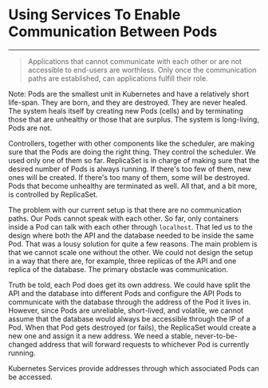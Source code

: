 <!-- .slide: data-background="../img/background/why.jpg" -->
# Using Services To Enable Communication Between Pods

---


<!-- .slide: data-background="img/communication.jpeg" -->
> Applications that cannot communicate with each other or are not accessible to end-users are worthless. Only once the communication paths are established, can applications fulfill their role.

Note:
Pods are the smallest unit in Kubernetes and have a relatively short life-span. They are born, and they are destroyed. They are never healed. The system heals itself by creating new Pods (cells) and by terminating those that are unhealthy or those that are surplus. The system is long-living, Pods are not.

Controllers, together with other components like the scheduler, are making sure that the Pods are doing the right thing. They control the scheduler. We used only one of them so far. ReplicaSet is in charge of making sure that the desired number of Pods is always running. If there's too few of them, new ones will be created. If there's too many of them, some will be destroyed. Pods that become unhealthy are terminated as well. All that, and a bit more, is controlled by ReplicaSet.

The problem with our current setup is that there are no communication paths. Our Pods cannot speak with each other. So far, only containers inside a Pod can talk with each other through `localhost`. That led us to the design where both the API and the database needed to be inside the same Pod. That was a lousy solution for quite a few reasons. The main problem is that we cannot scale one without the other. We could not design the setup in a way that there are, for example, three replicas of the API and one replica of the database. The primary obstacle was communication.

Truth be told, each Pod does get its own address. We could have split the API and the database into different Pods and configure the API Pods to communicate with the database through the address of the Pod it lives in. However, since Pods are unreliable, short-lived, and volatile, we cannot assume that the database would always be accessible through the IP of a Pod. When that Pod gets destroyed (or fails), the ReplicaSet would create a new one and assign it a new address. We need a stable, never-to-be-changed address that will forward requests to whichever Pod is currently running.

Kubernetes Services provide addresses through which associated Pods can be accessed.